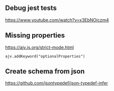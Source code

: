 ## Debug jest tests

  https://www.youtube.com/watch?v=x3EbNOiczm4

## Missing properties

  https://ajv.js.org/strict-mode.html

    ajv.addKeyword("optionalProperties")

## Create schema from json 

  https://github.com/jsontypedef/json-typedef-infer